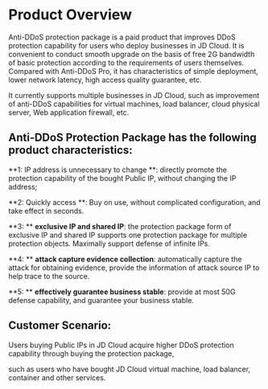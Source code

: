
# Product Overview

Anti-DDoS protection package is a paid product that improves DDoS protection capability for users who deploy businesses in JD Cloud. It is convenient to conduct smooth upgrade on the basis of free 2G bandwidth of basic protection according to the requirements of users themselves. Compared with Anti-DDoS Pro, it has characteristics of simple deployment, lower network latency, high access quality guarantee, etc.

It currently supports multiple businesses in JD Cloud, such as improvement of anti-DDoS capabilities for virtual machines, load balancer, cloud physical server, Web application firewall, etc.

## Anti-DDoS Protection Package has the following product characteristics:

**1: IP address is unnecessary to change **: directly promote the protection capability of the bought Public IP, without changing the IP address;

**2: Quickly access **: Buy on use, without complicated configuration, and take effect in seconds.

**3: ** **exclusive IP and shared IP**: the protection package form of exclusive IP and shared IP supports one protection package for multiple protection objects. Maximally support defense of infinite IPs.

**4: ** **attack capture evidence collection**: automatically capture the attack for obtaining evidence, provide the information of attack source IP to help trace to the source. 

**5: ** **effectively guarantee business stable**: provide at most 50G defense capability, and guarantee your business stable.

 

## Customer Scenario:
Users buying Public IPs in JD Cloud acquire higher DDoS protection capability through buying the protection package,

such as users who have bought JD Cloud virtual machine, load balancer, container and other services.